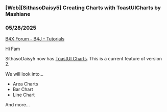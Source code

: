 ### [Web][SithasoDaisy5] Creating Charts with ToastUICharts by Mashiane
### 05/28/2025
[B4X Forum - B4J - Tutorials](https://www.b4x.com/android/forum/threads/167199/)

Hi Fam  
  
SithasoDaisy5 now has [ToastUI Charts](https://ui.toast.com/tui-chart). This is a current feature of version 2.  
  
We will look into…  
  

- Area Charts
- Bar Chart
- Line Chart

  
And more…